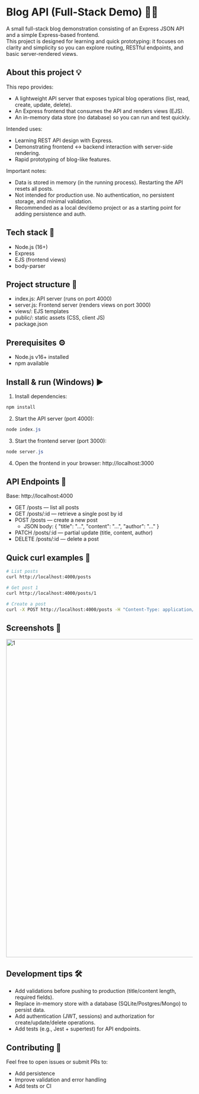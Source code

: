 # Blog API (Full-Stack Demo) 🚀📝

A small full-stack blog demonstration consisting of an Express JSON API and a simple Express-based frontend.  
This project is designed for learning and quick prototyping: it focuses on clarity and simplicity so you can explore routing, RESTful endpoints, and basic server-rendered views.

## About this project 💡
This repo provides:
- A lightweight API server that exposes typical blog operations (list, read, create, update, delete).
- An Express frontend that consumes the API and renders views (EJS).
- An in-memory data store (no database) so you can run and test quickly.

Intended uses:
- Learning REST API design with Express.
- Demonstrating frontend ↔ backend interaction with server-side rendering.
- Rapid prototyping of blog-like features.

Important notes:
- Data is stored in memory (in the running process). Restarting the API resets all posts.
- Not intended for production use. No authentication, no persistent storage, and minimal validation.
- Recommended as a local dev/demo project or as a starting point for adding persistence and auth.

## Tech stack 🧰
- Node.js (16+)
- Express
- EJS (frontend views)
- body-parser

## Project structure 📁
- index.js: API server (runs on port 4000)
- server.js: Frontend server (renders views on port 3000)
- views/: EJS templates
- public/: static assets (CSS, client JS)
- package.json

## Prerequisites ⚙️
- Node.js v16+ installed
- npm available

## Install & run (Windows) ▶️
1. Install dependencies:
```bash
npm install
```

2. Start the API server (port 4000):
```powershell
node index.js
```

3. Start the frontend server (port 3000):
```powershell
node server.js
```

4. Open the frontend in your browser:
http://localhost:3000

## API Endpoints 🔌
Base: http://localhost:4000

- GET /posts — list all posts
- GET /posts/:id — retrieve a single post by id
- POST /posts — create a new post
  - JSON body: { "title": "...", "content": "...", "author": "..." }
- PATCH /posts/:id — partial update (title, content, author)
- DELETE /posts/:id — delete a post

## Quick curl examples 🧪
```bash
# List posts
curl http://localhost:4000/posts

# Get post 1
curl http://localhost:4000/posts/1

# Create a post
curl -X POST http://localhost:4000/posts -H "Content-Type: application/json" -d "{\"title\":\"Hi\",\"content\":\"Hello\",\"author\":\"You\"}"
```

## Screenshots 📸
<img width="1002" height="857" alt="1" src="https://github.com/user-attachments/assets/1cf022fd-9b6c-4c57-8736-7acafd5c6e0b" />


## Development tips 🛠️
- Add validations before pushing to production (title/content length, required fields).
- Replace in-memory store with a database (SQLite/Postgres/Mongo) to persist data.
- Add authentication (JWT, sessions) and authorization for create/update/delete operations.
- Add tests (e.g., Jest + supertest) for API endpoints.

## Contributing 🤝
Feel free to open issues or submit PRs to:
- Add persistence
- Improve validation and error handling
- Add tests or CI
